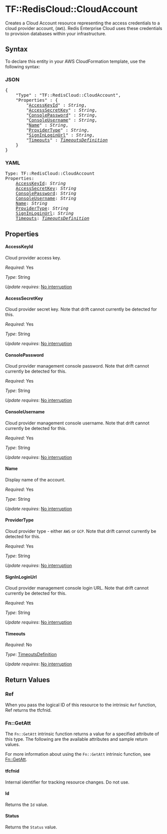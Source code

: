 # TF::RedisCloud::CloudAccount

Creates a Cloud Account resource representing the access credentials to a cloud provider account, (`AWS`).
Redis Enterprise Cloud uses these credentials to provision databases within your infrastructure.

## Syntax

To declare this entity in your AWS CloudFormation template, use the following syntax:

### JSON

<pre>
{
    "Type" : "TF::RedisCloud::CloudAccount",
    "Properties" : {
        "<a href="#accesskeyid" title="AccessKeyId">AccessKeyId</a>" : <i>String</i>,
        "<a href="#accesssecretkey" title="AccessSecretKey">AccessSecretKey</a>" : <i>String</i>,
        "<a href="#consolepassword" title="ConsolePassword">ConsolePassword</a>" : <i>String</i>,
        "<a href="#consoleusername" title="ConsoleUsername">ConsoleUsername</a>" : <i>String</i>,
        "<a href="#name" title="Name">Name</a>" : <i>String</i>,
        "<a href="#providertype" title="ProviderType">ProviderType</a>" : <i>String</i>,
        "<a href="#signinloginurl" title="SignInLoginUrl">SignInLoginUrl</a>" : <i>String</i>,
        "<a href="#timeouts" title="Timeouts">Timeouts</a>" : <i><a href="timeoutsdefinition.md">TimeoutsDefinition</a></i>
    }
}
</pre>

### YAML

<pre>
Type: TF::RedisCloud::CloudAccount
Properties:
    <a href="#accesskeyid" title="AccessKeyId">AccessKeyId</a>: <i>String</i>
    <a href="#accesssecretkey" title="AccessSecretKey">AccessSecretKey</a>: <i>String</i>
    <a href="#consolepassword" title="ConsolePassword">ConsolePassword</a>: <i>String</i>
    <a href="#consoleusername" title="ConsoleUsername">ConsoleUsername</a>: <i>String</i>
    <a href="#name" title="Name">Name</a>: <i>String</i>
    <a href="#providertype" title="ProviderType">ProviderType</a>: <i>String</i>
    <a href="#signinloginurl" title="SignInLoginUrl">SignInLoginUrl</a>: <i>String</i>
    <a href="#timeouts" title="Timeouts">Timeouts</a>: <i><a href="timeoutsdefinition.md">TimeoutsDefinition</a></i>
</pre>

## Properties

#### AccessKeyId

Cloud provider access key.

_Required_: Yes

_Type_: String

_Update requires_: [No interruption](https://docs.aws.amazon.com/AWSCloudFormation/latest/UserGuide/using-cfn-updating-stacks-update-behaviors.html#update-no-interrupt)

#### AccessSecretKey

Cloud provider secret key.
Note that drift cannot currently be detected for this.

_Required_: Yes

_Type_: String

_Update requires_: [No interruption](https://docs.aws.amazon.com/AWSCloudFormation/latest/UserGuide/using-cfn-updating-stacks-update-behaviors.html#update-no-interrupt)

#### ConsolePassword

Cloud provider management console password.
Note that drift cannot currently be detected for this.

_Required_: Yes

_Type_: String

_Update requires_: [No interruption](https://docs.aws.amazon.com/AWSCloudFormation/latest/UserGuide/using-cfn-updating-stacks-update-behaviors.html#update-no-interrupt)

#### ConsoleUsername

Cloud provider management console username.
Note that drift cannot currently be detected for this.

_Required_: Yes

_Type_: String

_Update requires_: [No interruption](https://docs.aws.amazon.com/AWSCloudFormation/latest/UserGuide/using-cfn-updating-stacks-update-behaviors.html#update-no-interrupt)

#### Name

Display name of the account.

_Required_: Yes

_Type_: String

_Update requires_: [No interruption](https://docs.aws.amazon.com/AWSCloudFormation/latest/UserGuide/using-cfn-updating-stacks-update-behaviors.html#update-no-interrupt)

#### ProviderType

Cloud provider type - either `AWS` or `GCP`.
Note that drift cannot currently be detected for this.

_Required_: Yes

_Type_: String

_Update requires_: [No interruption](https://docs.aws.amazon.com/AWSCloudFormation/latest/UserGuide/using-cfn-updating-stacks-update-behaviors.html#update-no-interrupt)

#### SignInLoginUrl

Cloud provider management console login URL.
Note that drift cannot currently be detected for this.

_Required_: Yes

_Type_: String

_Update requires_: [No interruption](https://docs.aws.amazon.com/AWSCloudFormation/latest/UserGuide/using-cfn-updating-stacks-update-behaviors.html#update-no-interrupt)

#### Timeouts

_Required_: No

_Type_: <a href="timeoutsdefinition.md">TimeoutsDefinition</a>

_Update requires_: [No interruption](https://docs.aws.amazon.com/AWSCloudFormation/latest/UserGuide/using-cfn-updating-stacks-update-behaviors.html#update-no-interrupt)

## Return Values

### Ref

When you pass the logical ID of this resource to the intrinsic `Ref` function, Ref returns the tfcfnid.

### Fn::GetAtt

The `Fn::GetAtt` intrinsic function returns a value for a specified attribute of this type. The following are the available attributes and sample return values.

For more information about using the `Fn::GetAtt` intrinsic function, see [Fn::GetAtt](https://docs.aws.amazon.com/AWSCloudFormation/latest/UserGuide/intrinsic-function-reference-getatt.html).

#### tfcfnid

Internal identifier for tracking resource changes. Do not use.

#### Id

Returns the <code>Id</code> value.

#### Status

Returns the <code>Status</code> value.

